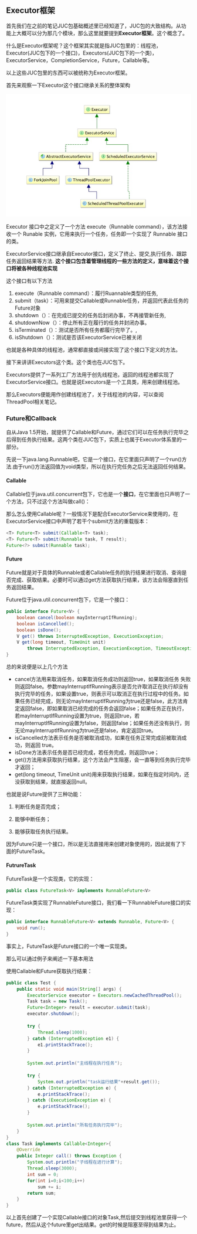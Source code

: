 ## Executor框架

首先我们在之前的笔记JUC包基础概述里已经知道了，JUC包的大致结构。从功能上大概可以分为那几个模块，那么这里就要提到**Executor框架**。这个概念了。

什么是Executor框架呢？这个框架其实就是指JUC包里的：线程池，Executor(JUC包下的一个接口)，Executors(JUC包下的一个类)，ExecutorService，CompletionService，Future，Callable等。

以上这些JUC包里的东西可以被统称为Executor框架。

首先来观察一下Executor这个接口继承关系的整体架构

![](image/Executor.png)

Executor 接口中之定义了一个方法 execute（Runnable command），该方法接收一个 Runable 实例，它用来执行一个任务，任务即一个实现了 Runnable 接口的类。

ExecutorService接口继承自Executor接口，定义了终止、提交,执行任务、跟踪任务返回结果等方法. **这个接口包含着管理线程的一些方法的定义，意味着这个接口将被各种线程池实现**

这个接口有以下方法

1. execute（Runnable command）：履行Ruannable类型的任务,
2. submit（task）：可用来提交Callable或Runnable任务，并返回代表此任务的Future对象
3. shutdown（）：在完成已提交的任务后封闭办事，不再接管新任务,
4. shutdownNow（）：停止所有正在履行的任务并封闭办事。
5. isTerminated（）：测试是否所有任务都履行完毕了。,
6. isShutdown（）：测试是否该ExecutorService已被关闭

也就是各种具体的线程池，通常都直接或间接实现了这个接口下定义的方法。

接下来讲讲Executors这个类。这个类也在JUC包下。

Executors提供了一系列工厂方法用于创先线程池，返回的线程池都实现了ExecutorService接口。也就是说Executors是一个工具类，用来创建线程池。

那么Executors便能用作创建线程池了，关于线程池的内容，可以查阅ThreadPool相关笔记。

### Future和Callback
自从Java 1.5开始，就提供了Callable和Future，通过它们可以在任务执行完毕之后得到任务执行结果。这两个类在JUC包下，实质上也属于Executor体系里的一部分。

先说一下java.lang.Runnable吧，它是一个接口，在它里面只声明了一个run()方法.由于run()方法返回值为void类型，所以在执行完任务之后无法返回任何结果。

#### Callable
Callable位于java.util.concurrent包下，它也是一个**接口**，在它里面也只声明了一个方法，只不过这个方法叫做call()：

那么怎么使用Callable呢？一般情况下是配合ExecutorService来使用的，在ExecutorService接口中声明了若干个submit方法的重载版本：


``` java
<T> Future<T> submit(Callable<T> task);
<T> Future<T> submit(Runnable task, T result);
Future<?> submit(Runnable task);
```

#### Future
Future就是对于具体的Runnable或者Callable任务的执行结果进行取消、查询是否完成、获取结果。必要时可以通过get方法获取执行结果，该方法会阻塞直到任务返回结果。

Future位于java.util.concurrent包下，它是一个接口：
``` java
public interface Future<V> {
    boolean cancel(boolean mayInterruptIfRunning);
    boolean isCancelled();
    boolean isDone();
    V get() throws InterruptedException, ExecutionException;
    V get(long timeout, TimeUnit unit)
        throws InterruptedException, ExecutionException, TimeoutException;
}
```

总的来说便是以上几个方法

 - cancel方法用来取消任务，如果取消任务成功则返回true，如果取消任务 失败则返回false。参数mayInterruptIfRunning表示是否允许取消正在执行却没有执行完毕的任务，如果设置true，则表示可以取消正在执行过程中的任务。如果任务已经完成，则无论mayInterruptIfRunning为true还是false，此方法肯定返回false，即如果取消已经完成的任务会返回false；如果任务正在执行，若mayInterruptIfRunning设置为true，则返回true，若mayInterruptIfRunning设置为false，则返回false；如果任务还没有执行，则无论mayInterruptIfRunning为true还是false，肯定返回true。
 - isCancelled方法表示任务是否被取消成功，如果在任务正常完成前被取消成功，则返回 true。
 - isDone方法表示任务是否已经完成，若任务完成，则返回true；
 - get()方法用来获取执行结果，这个方法会产生阻塞，会一直等到任务执行完毕才返回；
 - get(long timeout, TimeUnit unit)用来获取执行结果，如果在指定时间内，还没获取到结果，就直接返回null。


 也就是说Future提供了三种功能：

 1. 判断任务是否完成；

 2. 能够中断任务；

 3. 能够获取任务执行结果。

 因为Future只是一个接口，所以是无法直接用来创建对象使用的，因此就有了下面的FutureTask。

 #### FutrureTask
 FutureTask是一个实现类，它的实现：
 ``` java
 public class FutureTask<V> implements RunnableFuture<V>
 ```

FutureTask类实现了RunnableFuture接口，我们看一下RunnableFuture接口的实现：
``` java
public interface RunnableFuture<V> extends Runnable, Future<V> {
    void run();
}
```
事实上，FutureTask是Future接口的一个唯一实现类。

那么可以通过例子来阐述一下基本用法

使用Callable和Future获取执行结果：
``` java
public class Test {
    public static void main(String[] args) {
        ExecutorService executor = Executors.newCachedThreadPool();
        Task task = new Task();
        Future<Integer> result = executor.submit(task);
        executor.shutdown();

        try {
            Thread.sleep(1000);
        } catch (InterruptedException e1) {
            e1.printStackTrace();
        }

        System.out.println("主线程在执行任务");

        try {
            System.out.println("task运行结果"+result.get());
        } catch (InterruptedException e) {
            e.printStackTrace();
        } catch (ExecutionException e) {
            e.printStackTrace();
        }

        System.out.println("所有任务执行完毕");
    }
}
class Task implements Callable<Integer>{
    @Override
    public Integer call() throws Exception {
        System.out.println("子线程在进行计算");
        Thread.sleep(3000);
        int sum = 0;
        for(int i=0;i<100;i++)
            sum += i;
        return sum;
    }
}
```

以上首先创建了一个实现Callable接口的对象Task,然后提交到线程池里获得一个future，然后从这个future里get出结果。get的时候是阻塞至得到结果为止。
